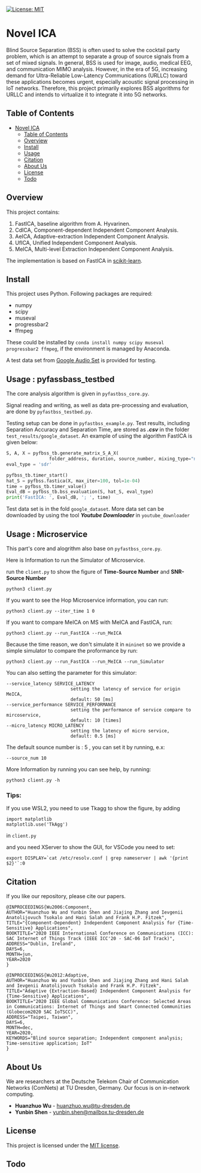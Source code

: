 [![License: MIT](https://img.shields.io/badge/License-MIT-yellow.svg)](https://opensource.org/licenses/MIT)

# Novel ICA
Blind Source Separation (BSS) is often used to solve the cocktail party problem, which is an attempt to separate a group of source signals from a set of mixed signals.
In general, BSS is used for image, audio, medical EEG, and communication MIMO analysis.
However, in the era of 5G, increasing demand for Ultra-Reliable Low-Latency Communications (URLLC) toward these applications becomes urgent, especially acoustic signal processing in IoT networks. Therefore, this project primarily explores BSS algorithms for URLLC and intends to virtualize it to integrate it into 5G networks.

## Table of Contents

- [Novel ICA](#novel-ica)
  - [Table of Contents](#table-of-contents)
  - [Overview](#overview)
  - [Install](#install)
  - [Usage](#usage)
  - [Citation](#citation)
  - [About Us](#about-us)
  - [License](#license)
  - [Todo](#todo)

## Overview
This project contains:
1. FastICA, baseline algorithm from A. Hyvarinen.
2. CdICA, Component-dependent Independent Component Analysis.
3. AeICA, Adaptive-extraction Independent Component Analysis.
4. UfICA, Unified Independent Component Analysis.
5. MeICA, Multi-level Extraction Independent Component Analysis.

The implementation is based on FastICA in [scikit-learn](https://scikit-learn.org/stable/). 

## Install 
This project uses Python. Following packages are required:
- numpy
- scipy
- museval
- progressbar2
- ffmpeg

These could be installed by `conda install numpy scipy museval progressbar2 ffmpeg`, if the environment is managed by Anaconda.

A test data set from [Google Audio Set](https://research.google.com/audioset/) is provided for testing.

## Usage : pyfassbass_testbed
The core analysis algorithm is given in `pyfastbss_core.py`.

Signal reading and writing, as well as data pre-processing and evaluation, are done by `pyfastbss_testbed.py`.

Testing setup can be done in `pyfastbss_example.py`. Test results, including Separation Accuracy and Separation Time, are stored as ***.csv*** in the folder `test_results/google_dataset`. An example of using the algorithm FastICA is given below:
```python
S, A, X = pyfbss_tb.generate_matrix_S_A_X(
                folder_address, duration, source_number, mixing_type="normal", max_min=(1, 0.01), mu_sigma=(0, 1))
eval_type = 'sdr'

pyfbss_tb.timer_start()
hat_S = pyfbss.fastica(X, max_iter=100, tol=1e-04)
time = pyfbss_tb.timer_value()
Eval_dB = pyfbss_tb.bss_evaluation(S, hat_S, eval_type)
print('FastICA: ', Eval_dB, '; ', time)
```

Test data set is in the fold `google_dataset`. More data set can be downloaded by using the tool ***Youtube Downloader*** in `youtube_downloader`
## Usage : Microservice
This part's core and alogrithm also base on `pyfastbss_core.py`.

Here is Information to run the Simulator of Microservice. 

run the `client.py` to show the figure of **Time-Source Number** and **SNR-Source Number**
```
python3 client.py
```

If you want to see the Hop Microservice information, you can run:
```
python3 client.py --iter_time 1 0
```
If you want to compare MeICA on MS with MeICA and FastICA, run:
```
python3 client.py --run_FastICA --run_MeICA
```
Because the time reason, we don't simulate it in `mininet` so we provide a simple simulator to compare the proformance by run:
```
python3 client.py --run_FastICA --run_MeICA --run_Simulator
```
You can also setting the parameter for this simulator:
```
--service_latency SERVICE_LATENCY
                        setting the latency of service for origin MeICA, 
                        default: 50 [ms]
--service_performance SERVICE_PERFORMANCE
                        setting the performance of service compare to mircoservice, 
                        default: 10 [times]
--micro_latency MICRO_LATENCY
                        setting the latency of micro service, 
                        default: 0.5 [ms]
```
The default sounce number is : 5 , you can set it by running, e.x:
```
--source_num 10
```
More Information by running you can see help, by running:
```
python3 client.py -h
```
### Tips:
If you use WSL2, you need to use Tkagg to show the figure, by adding
```
import matplotlib 
matplotlib.use('TkAgg')
```
in `client.py`

and you need XServer to show the GUI, for VSCode you need to set:
```
export DISPLAY=`cat /etc/resolv.conf | grep nameserver | awk '{print $2}'`:0
```

## Citation

If you like our repository, please cite our papers.

``` 
@INPROCEEDINGS{Wu2006:Component,
AUTHOR="Huanzhuo Wu and Yunbin Shen and Jiajing Zhang and Ievgenii Anatolijovuch Tsokalo and Hani Salah and Frank H.P. Fitzek",
TITLE="{Component-Dependent} Independent Component Analysis for {Time-Sensitive} Applications",
BOOKTITLE="2020 IEEE International Conference on Communications (ICC): SAC Internet of Things Track (IEEE ICC'20 - SAC-06 IoT Track)",
ADDRESS="Dublin, Ireland",
DAYS=6,
MONTH=jun,
YEAR=2020
}
```

```
@INPROCEEDINGS{Wu2012:Adaptive,
AUTHOR="Huanzhuo Wu and Yunbin Shen and Jiajing Zhang and Hani Salah and Ievgenii Anatolijovuch Tsokalo and Frank H.P. Fitzek",
TITLE="Adaptive {Extraction-Based} Independent Component Analysis for {Time-Sensitive} Applications",
BOOKTITLE="2020 IEEE Global Communications Conference: Selected Areas in Communications: Internet of Things and Smart Connected Communities (Globecom2020 SAC IoTSCC)",
ADDRESS="Taipei, Taiwan",
DAYS=6,
MONTH=dec,
YEAR=2020,
KEYWORDS="Blind source separation; Independent component analysis; Time-sensitive application; IoT"
}
```
## About Us

We are researchers at the Deutsche Telekom Chair of Communication Networks (ComNets) at TU Dresden, Germany. Our focus is on in-network computing.

* **Huanzhuo Wu** - huanzhuo.wu@tu-dresden.de
* **Yunbin Shen** - yunbin.shen@mailbox.tu-dresden.de

## License

This project is licensed under the [MIT license](./LICENSE).

## Todo
